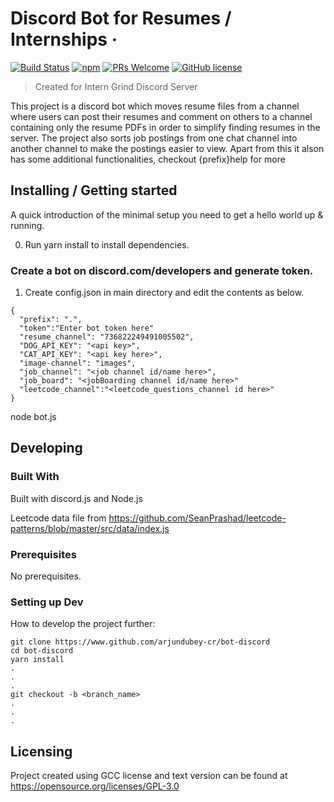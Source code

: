 # Discord Bot for Resumes / Internships &middot;

[![Build Status](https://img.shields.io/travis/npm/npm/latest.svg?style=flat-square)](https://travis-ci.org/npm/npm) [![npm](https://img.shields.io/npm/v/npm.svg?style=flat-square)](https://www.npmjs.com/package/npm) [![PRs Welcome](https://img.shields.io/badge/PRs-welcome-brightgreen.svg?style=flat-square)](http://makeapullrequest.com) [![GitHub license](https://img.shields.io/badge/license-GCC3.0-blue.svg?style=flat-square)](https://github.com/your/your-project/blob/master/LICENSE)

> Created for Intern Grind Discord Server

This project is a discord bot which moves resume files from a channel where users can post their resumes and comment on others to a channel containing only the resume PDFs in order to simplify finding resumes in the server. The project also sorts job postings from one chat channel into another channel to make the postings easier to view. Apart from this it alson has some additional functionalities, checkout {prefix}help for more

## Installing / Getting started

A quick introduction of the minimal setup you need to get a hello world up &
running.

0. Run yarn install to install dependencies.
### Create a bot on discord.com/developers and generate token.
1. Create config.json in main directory and edit the contents as below.
```shell
{
  "prefix": ".",
  "token":"Enter bot token here"
  "resume_channel": "736822249491005502",
  "DOG_API_KEY": "<api key>",
  "CAT_API_KEY": "<api key here>",
  "image-channel": "images",
  "job_channel": "<job channel id/name here>",
  "job_board": "<jobBoarding channel id/name here>"
  "leetcode_channel":"<leetcode_questions_channel id here>"
}

```
node bot.js

## Developing

### Built With

Built with discord.js and Node.js

Leetcode data file from https://github.com/SeanPrashad/leetcode-patterns/blob/master/src/data/index.js

### Prerequisites

No prerequisites.

### Setting up Dev

How to develop the project further:

```shell
git clone https://www.github.com/arjundubey-cr/bot-discord
cd bot-discord
yarn install
.
.
.
git checkout -b <branch_name>
.
.
.
```
## Licensing

Project created using GCC license and text version can be found at https://opensource.org/licenses/GPL-3.0
